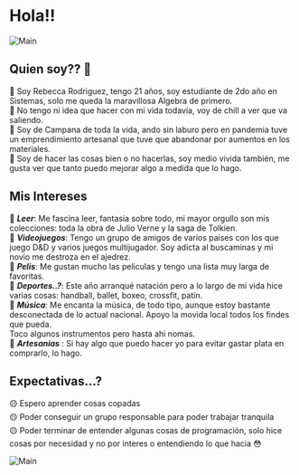 # Hola!!
![Main](https://media1.tenor.com/m/GOj9ZF_-ZOcAAAAC/cat.gif)
## Quien soy?? :eyes:


🔹 Soy Rebecca Rodriguez, tengo 21 años, soy estudiante de 2do año en Sistemas, solo me queda la maravillosa Algebra de primero.  
🔹 No tengo ni idea que hacer con mi vida todavía, voy de chill a ver que va saliendo.  
🔹 Soy de Campana de toda la vida, ando sin laburo pero en pandemia tuve un emprendimiento artesanal que tuve que abandonar por aumentos en los materiales.    
🔹 Soy de hacer las cosas bien o no hacerlas, soy medio vivida también, me gusta ver que tanto puedo mejorar algo a medida que lo hago.  

## Mis Intereses

🔸 ***Leer***: Me fascina leer, fantasia sobre todo, mi mayor orgullo son mis colecciones: toda la obra de Julio Verne y la saga de Tolkien.  
🔸 ***Videojuegos***: Tengo un grupo de amigos de varios paises con los que juego D&D y varios juegos multijugador. Soy adicta al buscaminas y mi novio me destroza en el ajedrez.  
🔸 ***Pelis***: Me gustan mucho las peliculas y tengo una lista muy larga de favoritas.  
🔸 ***Deportes..?***: Este año arranqué natación pero a lo largo de mi vida hice varias cosas: handball, ballet, boxeo, crossfit, patín.  
🔸 ***Música***: Me encanta la música, de todo tipo, aunque estoy bastante desconectada de lo actual nacional. Apoyo la movida local todos los findes que pueda.   
                                      Toco algunos instrumentos pero hasta ahi nomas.  
🔸 ***Artesanias*** : Si hay algo que puedo hacer yo para evitar gastar plata en comprarlo, lo hago.  
 
## Expectativas...?

🟡 Espero aprender cosas copadas  
🟡 Poder conseguir un grupo responsable para poder trabajar tranquila   
🟡 Poder terminar de entender algunas cosas de programación, solo hice cosas por necesidad y no por interes o entendiendo lo que hacia 😳     

![Main](https://media1.tenor.com/m/VOdWjm2zbEAAAAAC/gandalf-sax-guy.gif)
